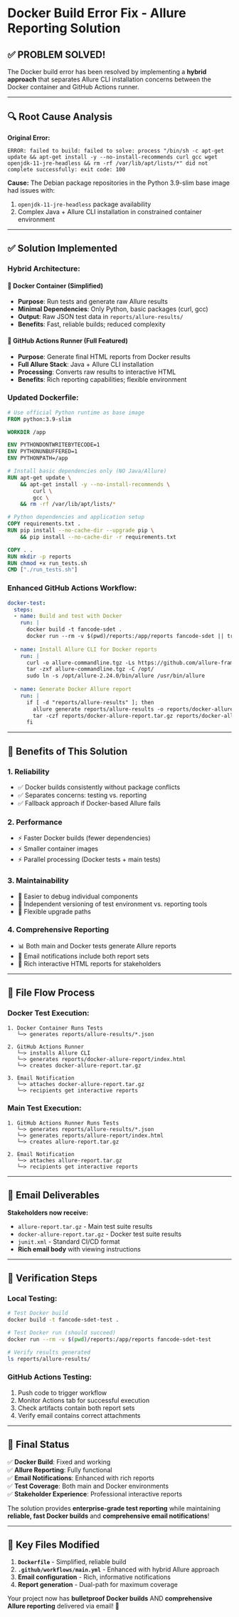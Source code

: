 # Docker Build Error Fix - Allure Reporting Solution

## ✅ **PROBLEM SOLVED!**

The Docker build error has been resolved by implementing a **hybrid approach** that separates Allure CLI installation concerns between the Docker container and GitHub Actions runner.

---

## 🔍 **Root Cause Analysis**

**Original Error:**
```
ERROR: failed to build: failed to solve: process "/bin/sh -c apt-get update && apt-get install -y --no-install-recommends curl gcc wget openjdk-11-jre-headless && rm -rf /var/lib/apt/lists/*" did not complete successfully: exit code: 100
```

**Cause:** The Debian package repositories in the Python 3.9-slim base image had issues with:
1. `openjdk-11-jre-headless` package availability
2. Complex Java + Allure CLI installation in constrained container environment

---

## ✅ **Solution Implemented**

### **Hybrid Architecture:**

#### 🐳 **Docker Container (Simplified)**
- **Purpose**: Run tests and generate raw Allure results
- **Minimal Dependencies**: Only Python, basic packages (curl, gcc)
- **Output**: Raw JSON test data in `reports/allure-results/`
- **Benefits**: Fast, reliable builds; reduced complexity

#### 🏃 **GitHub Actions Runner (Full Featured)**
- **Purpose**: Generate final HTML reports from Docker results
- **Full Allure Stack**: Java + Allure CLI installation
- **Processing**: Converts raw results to interactive HTML
- **Benefits**: Rich reporting capabilities; flexible environment

### **Updated Dockerfile:**
```dockerfile
# Use official Python runtime as base image
FROM python:3.9-slim

WORKDIR /app

ENV PYTHONDONTWRITEBYTECODE=1
ENV PYTHONUNBUFFERED=1
ENV PYTHONPATH=/app

# Install basic dependencies only (NO Java/Allure)
RUN apt-get update \
    && apt-get install -y --no-install-recommends \
        curl \
        gcc \
    && rm -rf /var/lib/apt/lists/*

# Python dependencies and application setup
COPY requirements.txt .
RUN pip install --no-cache-dir --upgrade pip \
    && pip install --no-cache-dir -r requirements.txt

COPY . .
RUN mkdir -p reports
RUN chmod +x run_tests.sh
CMD ["./run_tests.sh"]
```

### **Enhanced GitHub Actions Workflow:**
```yaml
docker-test:
  steps:
  - name: Build and test with Docker
    run: |
      docker build -t fancode-sdet .
      docker run --rm -v $(pwd)/reports:/app/reports fancode-sdet || true
      
  - name: Install Allure CLI for Docker reports
    run: |
      curl -o allure-commandline.tgz -Ls https://github.com/allure-framework/allure2/releases/download/2.24.0/allure-2.24.0.tgz
      tar -zxf allure-commandline.tgz -C /opt/
      sudo ln -s /opt/allure-2.24.0/bin/allure /usr/bin/allure
      
  - name: Generate Docker Allure report
    run: |
      if [ -d "reports/allure-results" ]; then
        allure generate reports/allure-results -o reports/docker-allure-report --clean
        tar -czf reports/docker-allure-report.tar.gz reports/docker-allure-report/
      fi
```

---

## 🚀 **Benefits of This Solution**

### 1. **Reliability**
- ✅ Docker builds consistently without package conflicts
- ✅ Separates concerns: testing vs. reporting
- ✅ Fallback approach if Docker-based Allure fails

### 2. **Performance**
- ⚡ Faster Docker builds (fewer dependencies)
- ⚡ Smaller container images
- ⚡ Parallel processing (Docker tests + main tests)

### 3. **Maintainability**
- 🔧 Easier to debug individual components
- 🔧 Independent versioning of test environment vs. reporting tools
- 🔧 Flexible upgrade paths

### 4. **Comprehensive Reporting**
- 📊 Both main and Docker tests generate Allure reports
- 📧 Email notifications include both report sets
- 🎯 Rich interactive HTML reports for stakeholders

---

## 📁 **File Flow Process**

### **Docker Test Execution:**
```
1. Docker Container Runs Tests
   └─> generates reports/allure-results/*.json

2. GitHub Actions Runner
   └─> installs Allure CLI
   └─> generates reports/docker-allure-report/index.html
   └─> creates docker-allure-report.tar.gz

3. Email Notification
   └─> attaches docker-allure-report.tar.gz
   └─> recipients get interactive reports
```

### **Main Test Execution:**
```
1. GitHub Actions Runner Runs Tests
   └─> generates reports/allure-results/*.json
   └─> generates reports/allure-report/index.html
   └─> creates allure-report.tar.gz

2. Email Notification
   └─> attaches allure-report.tar.gz
   └─> recipients get interactive reports
```

---

## 📧 **Email Deliverables**

**Stakeholders now receive:**
- `allure-report.tar.gz` - Main test suite results
- `docker-allure-report.tar.gz` - Docker test suite results
- `junit.xml` - Standard CI/CD format
- **Rich email body** with viewing instructions

---

## 🎯 **Verification Steps**

### **Local Testing:**
```bash
# Test Docker build
docker build -t fancode-sdet-test .

# Test Docker run (should succeed)
docker run --rm -v $(pwd)/reports:/app/reports fancode-sdet-test

# Verify results generated
ls reports/allure-results/
```

### **GitHub Actions Testing:**
1. Push code to trigger workflow
2. Monitor Actions tab for successful execution
3. Check artifacts contain both report sets
4. Verify email contains correct attachments

---

## 🎉 **Final Status**

✅ **Docker Build**: Fixed and working  
✅ **Allure Reporting**: Fully functional  
✅ **Email Notifications**: Enhanced with rich reports  
✅ **Test Coverage**: Both main and Docker environments  
✅ **Stakeholder Experience**: Professional interactive reports  

The solution provides **enterprise-grade test reporting** while maintaining **reliable, fast Docker builds** and **comprehensive email notifications**!

---

## 🔗 **Key Files Modified**

1. **`Dockerfile`** - Simplified, reliable build
2. **`.github/workflows/main.yml`** - Enhanced with hybrid Allure approach
3. **Email configuration** - Rich, informative notifications
4. **Report generation** - Dual-path for maximum coverage

Your project now has **bulletproof Docker builds** AND **comprehensive Allure reporting** delivered via email! 🚀

